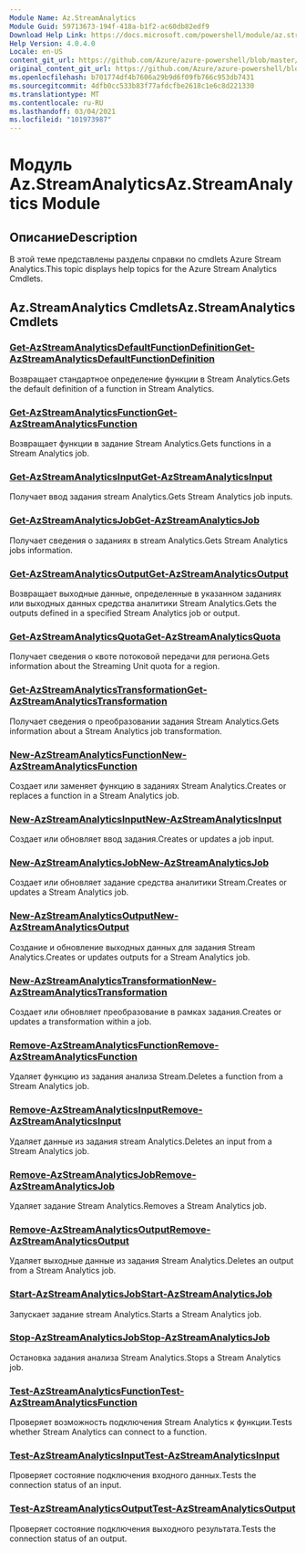 ```yaml
---
Module Name: Az.StreamAnalytics
Module Guid: 59713673-194f-418a-b1f2-ac60db82edf9
Download Help Link: https://docs.microsoft.com/powershell/module/az.streamanalytics
Help Version: 4.0.4.0
Locale: en-US
content_git_url: https://github.com/Azure/azure-powershell/blob/master/src/StreamAnalytics/StreamAnalytics/help/Az.StreamAnalytics.md
original_content_git_url: https://github.com/Azure/azure-powershell/blob/master/src/StreamAnalytics/StreamAnalytics/help/Az.StreamAnalytics.md
ms.openlocfilehash: b701774df4b7606a29b9d6f09fb766c953db7431
ms.sourcegitcommit: 4dfb0cc533b83f77afdcfbe2618c1e6c8d221330
ms.translationtype: MT
ms.contentlocale: ru-RU
ms.lasthandoff: 03/04/2021
ms.locfileid: "101973987"
---
```

# <span data-ttu-id="f54a5-101">Модуль Az.StreamAnalytics</span><span class="sxs-lookup"><span data-stu-id="f54a5-101">Az.StreamAnalytics Module</span></span>
## <span data-ttu-id="f54a5-102">Описание</span><span class="sxs-lookup"><span data-stu-id="f54a5-102">Description</span></span>
<span data-ttu-id="f54a5-103">В этой теме представлены разделы справки по cmdlets Azure Stream Analytics.</span><span class="sxs-lookup"><span data-stu-id="f54a5-103">This topic displays help topics for the Azure Stream Analytics Cmdlets.</span></span>

## <span data-ttu-id="f54a5-104">Az.StreamAnalytics Cmdlets</span><span class="sxs-lookup"><span data-stu-id="f54a5-104">Az.StreamAnalytics Cmdlets</span></span>
### [<span data-ttu-id="f54a5-105">Get-AzStreamAnalyticsDefaultFunctionDefinition</span><span class="sxs-lookup"><span data-stu-id="f54a5-105">Get-AzStreamAnalyticsDefaultFunctionDefinition</span></span>](Get-AzStreamAnalyticsDefaultFunctionDefinition.md)
<span data-ttu-id="f54a5-106">Возвращает стандартное определение функции в Stream Analytics.</span><span class="sxs-lookup"><span data-stu-id="f54a5-106">Gets the default definition of a function in Stream Analytics.</span></span>

### [<span data-ttu-id="f54a5-107">Get-AzStreamAnalyticsFunction</span><span class="sxs-lookup"><span data-stu-id="f54a5-107">Get-AzStreamAnalyticsFunction</span></span>](Get-AzStreamAnalyticsFunction.md)
<span data-ttu-id="f54a5-108">Возвращает функции в задание Stream Analytics.</span><span class="sxs-lookup"><span data-stu-id="f54a5-108">Gets functions in a Stream Analytics job.</span></span>

### [<span data-ttu-id="f54a5-109">Get-AzStreamAnalyticsInput</span><span class="sxs-lookup"><span data-stu-id="f54a5-109">Get-AzStreamAnalyticsInput</span></span>](Get-AzStreamAnalyticsInput.md)
<span data-ttu-id="f54a5-110">Получает ввод задания stream Analytics.</span><span class="sxs-lookup"><span data-stu-id="f54a5-110">Gets Stream Analytics job inputs.</span></span>

### [<span data-ttu-id="f54a5-111">Get-AzStreamAnalyticsJob</span><span class="sxs-lookup"><span data-stu-id="f54a5-111">Get-AzStreamAnalyticsJob</span></span>](Get-AzStreamAnalyticsJob.md)
<span data-ttu-id="f54a5-112">Получает сведения о заданиях в stream Analytics.</span><span class="sxs-lookup"><span data-stu-id="f54a5-112">Gets Stream Analytics jobs information.</span></span>

### [<span data-ttu-id="f54a5-113">Get-AzStreamAnalyticsOutput</span><span class="sxs-lookup"><span data-stu-id="f54a5-113">Get-AzStreamAnalyticsOutput</span></span>](Get-AzStreamAnalyticsOutput.md)
<span data-ttu-id="f54a5-114">Возвращает выходные данные, определенные в указанном заданиях или выходных данных средства аналитики Stream Analytics.</span><span class="sxs-lookup"><span data-stu-id="f54a5-114">Gets the outputs defined in a specified Stream Analytics job or output.</span></span>

### [<span data-ttu-id="f54a5-115">Get-AzStreamAnalyticsQuota</span><span class="sxs-lookup"><span data-stu-id="f54a5-115">Get-AzStreamAnalyticsQuota</span></span>](Get-AzStreamAnalyticsQuota.md)
<span data-ttu-id="f54a5-116">Получает сведения о квоте потоковой передачи для региона.</span><span class="sxs-lookup"><span data-stu-id="f54a5-116">Gets information about the Streaming Unit quota for a region.</span></span>

### [<span data-ttu-id="f54a5-117">Get-AzStreamAnalyticsTransformation</span><span class="sxs-lookup"><span data-stu-id="f54a5-117">Get-AzStreamAnalyticsTransformation</span></span>](Get-AzStreamAnalyticsTransformation.md)
<span data-ttu-id="f54a5-118">Получает сведения о преобразовании задания Stream Analytics.</span><span class="sxs-lookup"><span data-stu-id="f54a5-118">Gets information about a Stream Analytics job transformation.</span></span>

### [<span data-ttu-id="f54a5-119">New-AzStreamAnalyticsFunction</span><span class="sxs-lookup"><span data-stu-id="f54a5-119">New-AzStreamAnalyticsFunction</span></span>](New-AzStreamAnalyticsFunction.md)
<span data-ttu-id="f54a5-120">Создает или заменяет функцию в заданиях Stream Analytics.</span><span class="sxs-lookup"><span data-stu-id="f54a5-120">Creates or replaces a function in a Stream Analytics job.</span></span>

### [<span data-ttu-id="f54a5-121">New-AzStreamAnalyticsInput</span><span class="sxs-lookup"><span data-stu-id="f54a5-121">New-AzStreamAnalyticsInput</span></span>](New-AzStreamAnalyticsInput.md)
<span data-ttu-id="f54a5-122">Создает или обновляет ввод задания.</span><span class="sxs-lookup"><span data-stu-id="f54a5-122">Creates or updates a job input.</span></span>

### [<span data-ttu-id="f54a5-123">New-AzStreamAnalyticsJob</span><span class="sxs-lookup"><span data-stu-id="f54a5-123">New-AzStreamAnalyticsJob</span></span>](New-AzStreamAnalyticsJob.md)
<span data-ttu-id="f54a5-124">Создает или обновляет задание средства аналитики Stream.</span><span class="sxs-lookup"><span data-stu-id="f54a5-124">Creates or updates a Stream Analytics job.</span></span>

### [<span data-ttu-id="f54a5-125">New-AzStreamAnalyticsOutput</span><span class="sxs-lookup"><span data-stu-id="f54a5-125">New-AzStreamAnalyticsOutput</span></span>](New-AzStreamAnalyticsOutput.md)
<span data-ttu-id="f54a5-126">Создание и обновление выходных данных для задания Stream Analytics.</span><span class="sxs-lookup"><span data-stu-id="f54a5-126">Creates or updates outputs for a Stream Analytics job.</span></span>

### [<span data-ttu-id="f54a5-127">New-AzStreamAnalyticsTransformation</span><span class="sxs-lookup"><span data-stu-id="f54a5-127">New-AzStreamAnalyticsTransformation</span></span>](New-AzStreamAnalyticsTransformation.md)
<span data-ttu-id="f54a5-128">Создает или обновляет преобразование в рамках задания.</span><span class="sxs-lookup"><span data-stu-id="f54a5-128">Creates or updates a transformation within a job.</span></span>

### [<span data-ttu-id="f54a5-129">Remove-AzStreamAnalyticsFunction</span><span class="sxs-lookup"><span data-stu-id="f54a5-129">Remove-AzStreamAnalyticsFunction</span></span>](Remove-AzStreamAnalyticsFunction.md)
<span data-ttu-id="f54a5-130">Удаляет функцию из задания анализа Stream.</span><span class="sxs-lookup"><span data-stu-id="f54a5-130">Deletes a function from a Stream Analytics job.</span></span>

### [<span data-ttu-id="f54a5-131">Remove-AzStreamAnalyticsInput</span><span class="sxs-lookup"><span data-stu-id="f54a5-131">Remove-AzStreamAnalyticsInput</span></span>](Remove-AzStreamAnalyticsInput.md)
<span data-ttu-id="f54a5-132">Удаляет данные из задания stream Analytics.</span><span class="sxs-lookup"><span data-stu-id="f54a5-132">Deletes an input from a Stream Analytics job.</span></span>

### [<span data-ttu-id="f54a5-133">Remove-AzStreamAnalyticsJob</span><span class="sxs-lookup"><span data-stu-id="f54a5-133">Remove-AzStreamAnalyticsJob</span></span>](Remove-AzStreamAnalyticsJob.md)
<span data-ttu-id="f54a5-134">Удаляет задание Stream Analytics.</span><span class="sxs-lookup"><span data-stu-id="f54a5-134">Removes a Stream Analytics job.</span></span>

### [<span data-ttu-id="f54a5-135">Remove-AzStreamAnalyticsOutput</span><span class="sxs-lookup"><span data-stu-id="f54a5-135">Remove-AzStreamAnalyticsOutput</span></span>](Remove-AzStreamAnalyticsOutput.md)
<span data-ttu-id="f54a5-136">Удаляет выходные данные из задания Stream Analytics.</span><span class="sxs-lookup"><span data-stu-id="f54a5-136">Deletes an output from a Stream Analytics job.</span></span>

### [<span data-ttu-id="f54a5-137">Start-AzStreamAnalyticsJob</span><span class="sxs-lookup"><span data-stu-id="f54a5-137">Start-AzStreamAnalyticsJob</span></span>](Start-AzStreamAnalyticsJob.md)
<span data-ttu-id="f54a5-138">Запускает задание stream Analytics.</span><span class="sxs-lookup"><span data-stu-id="f54a5-138">Starts a Stream Analytics job.</span></span>

### [<span data-ttu-id="f54a5-139">Stop-AzStreamAnalyticsJob</span><span class="sxs-lookup"><span data-stu-id="f54a5-139">Stop-AzStreamAnalyticsJob</span></span>](Stop-AzStreamAnalyticsJob.md)
<span data-ttu-id="f54a5-140">Остановка задания анализа Stream Analytics.</span><span class="sxs-lookup"><span data-stu-id="f54a5-140">Stops a Stream Analytics job.</span></span>

### [<span data-ttu-id="f54a5-141">Test-AzStreamAnalyticsFunction</span><span class="sxs-lookup"><span data-stu-id="f54a5-141">Test-AzStreamAnalyticsFunction</span></span>](Test-AzStreamAnalyticsFunction.md)
<span data-ttu-id="f54a5-142">Проверяет возможность подключения Stream Analytics к функции.</span><span class="sxs-lookup"><span data-stu-id="f54a5-142">Tests whether Stream Analytics can connect to a function.</span></span>

### [<span data-ttu-id="f54a5-143">Test-AzStreamAnalyticsInput</span><span class="sxs-lookup"><span data-stu-id="f54a5-143">Test-AzStreamAnalyticsInput</span></span>](Test-AzStreamAnalyticsInput.md)
<span data-ttu-id="f54a5-144">Проверяет состояние подключения входного данных.</span><span class="sxs-lookup"><span data-stu-id="f54a5-144">Tests the connection status of an input.</span></span>

### [<span data-ttu-id="f54a5-145">Test-AzStreamAnalyticsOutput</span><span class="sxs-lookup"><span data-stu-id="f54a5-145">Test-AzStreamAnalyticsOutput</span></span>](Test-AzStreamAnalyticsOutput.md)
<span data-ttu-id="f54a5-146">Проверяет состояние подключения выходного результата.</span><span class="sxs-lookup"><span data-stu-id="f54a5-146">Tests the connection status of an output.</span></span>

